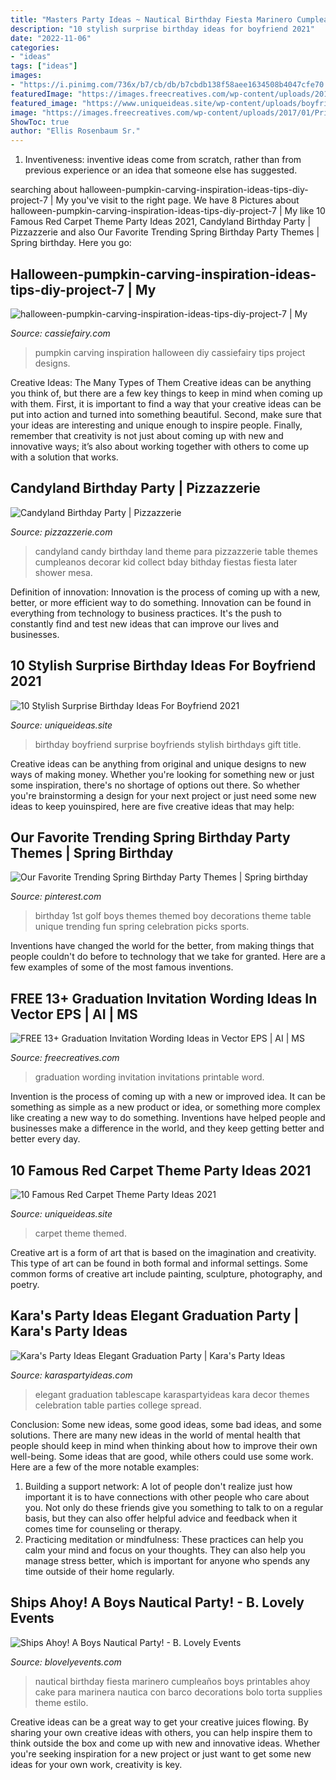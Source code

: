 ```yaml
---
title: "Masters Party Ideas ~ Nautical Birthday Fiesta Marinero Cumpleaños Boys Printables Ahoy Cake Para Marinera Nautica Con Barco Decorations Bolo Torta Supplies Theme Estilo"
description: "10 stylish surprise birthday ideas for boyfriend 2021"
date: "2022-11-06"
categories:
- "ideas"
tags: ["ideas"]
images:
- "https://i.pinimg.com/736x/b7/cb/db/b7cbdb138f58aee1634508b4047cfe70.jpg"
featuredImage: "https://images.freecreatives.com/wp-content/uploads/2017/01/Printable-Graduation-Invitation-Wording.jpg"
featured_image: "https://www.uniqueideas.site/wp-content/uploads/boyfriends-birthday-birthdays-pinterest-boyfriends-birthdays-4.jpg"
image: "https://images.freecreatives.com/wp-content/uploads/2017/01/Printable-Graduation-Invitation-Wording.jpg"
ShowToc: true
author: "Ellis Rosenbaum Sr."
---
```



1. Inventiveness: inventive ideas come from scratch, rather than from previous experience or an idea that someone else has suggested.

	

		
searching about halloween-pumpkin-carving-inspiration-ideas-tips-diy-project-7 | My you've visit to the right page. We have 8 Pictures about halloween-pumpkin-carving-inspiration-ideas-tips-diy-project-7 | My like 10 Famous Red Carpet Theme Party Ideas 2021, Candyland Birthday Party | Pizzazzerie and also Our Favorite Trending Spring Birthday Party Themes | Spring birthday. Here you go:
		
    
## Halloween-pumpkin-carving-inspiration-ideas-tips-diy-project-7 | My

<img loading=lazy src="https://cassiefairy.com/wp-content/uploads/2016/10/Halloween-Pumpkin-carving-inspiration-ideas-tips-diy-project-7.jpg" onerror="this.onerror=null;this.src='https://tse3.mm.bing.net/th?id=OIP.wXK0IC8Iv2xSECkMc1MUlwHaLH&amp;pid=15.1';" alt="halloween-pumpkin-carving-inspiration-ideas-tips-diy-project-7 | My">

_Source: cassiefairy.com_

>pumpkin carving inspiration halloween diy cassiefairy tips project designs. 

	

Creative Ideas: The Many Types of Them
Creative ideas can be anything you think of, but there are a few key things to keep in mind when coming up with them. First, it is important to find a way that your creative ideas can be put into action and turned into something beautiful. Second, make sure that your ideas are interesting and unique enough to inspire people. Finally, remember that creativity is not just about coming up with new and innovative ways; it’s also about working together with others to come up with a solution that works.

    
## Candyland Birthday Party | Pizzazzerie

<img loading=lazy src="https://pizzazzerie.com/wp-content/uploads/2011/01/candylandbirthday.jpg" onerror="this.onerror=null;this.src='https://tse1.mm.bing.net/th?id=OIP.qV7IKQqvoCZ5WXcQI7CVMgHaO0&amp;pid=15.1';" alt="Candyland Birthday Party | Pizzazzerie">

_Source: pizzazzerie.com_

>candyland candy birthday land theme para pizzazzerie table themes cumpleanos decorar kid collect bday bithday fiestas fiesta later shower mesa. 

	

Definition of innovation:
Innovation is the process of coming up with a new, better, or more efficient way to do something. Innovation can be found in everything from technology to business practices. It's the push to constantly find and test new ideas that can improve our lives and businesses.

    
## 10 Stylish Surprise Birthday Ideas For Boyfriend 2021

<img loading=lazy src="https://www.uniqueideas.site/wp-content/uploads/boyfriends-birthday-birthdays-pinterest-boyfriends-birthdays-4.jpg" onerror="this.onerror=null;this.src='https://tse4.mm.bing.net/th?id=OIP.ea2rXla4_xYEttfTQfly9wHaJ4&amp;pid=15.1';" alt="10 Stylish Surprise Birthday Ideas For Boyfriend 2021">

_Source: uniqueideas.site_

>birthday boyfriend surprise boyfriends stylish birthdays gift title. 

	

Creative ideas can be anything from original and unique designs to new ways of making money. Whether you're looking for something new or just some inspiration, there's no shortage of options out there. So whether you're brainstorming a design for your next project or just need some new ideas to keep youinspired, here are five creative ideas that may help: 

    
## Our Favorite Trending Spring Birthday Party Themes | Spring Birthday

<img loading=lazy src="https://i.pinimg.com/736x/b7/cb/db/b7cbdb138f58aee1634508b4047cfe70.jpg" onerror="this.onerror=null;this.src='https://tse1.mm.bing.net/th?id=OIP.nnzvebhbfdt_zJ5uewpsuQHaGY&amp;pid=15.1';" alt="Our Favorite Trending Spring Birthday Party Themes | Spring birthday">

_Source: pinterest.com_

>birthday 1st golf boys themes themed boy decorations theme table unique trending fun spring celebration picks sports. 

	

Inventions have changed the world for the better, from making things that people couldn't do before to technology that we take for granted. Here are a few examples of some of the most famous inventions.

    
## FREE 13+ Graduation Invitation Wording Ideas In Vector EPS | AI | MS

<img loading=lazy src="https://images.freecreatives.com/wp-content/uploads/2017/01/Printable-Graduation-Invitation-Wording.jpg" onerror="this.onerror=null;this.src='https://tse2.mm.bing.net/th?id=OIP.EhQuIopKZTTTNnLrLPgSyQHaHF&amp;pid=15.1';" alt="FREE 13+ Graduation Invitation Wording Ideas in Vector EPS | AI | MS">

_Source: freecreatives.com_

>graduation wording invitation invitations printable word. 

	

Invention is the process of coming up with a new or improved idea. It can be something as simple as a new product or idea, or something more complex like creating a new way to do something. Inventions have helped people and businesses make a difference in the world, and they keep getting better and better every day.

    
## 10 Famous Red Carpet Theme Party Ideas 2021

<img loading=lazy src="https://www.uniqueideas.site/wp-content/uploads/red-carpet-themed-party-ideas-e280a2-carpet-800x800.jpg" onerror="this.onerror=null;this.src='https://tse1.mm.bing.net/th?id=OIP.5Lt44D3A5V-QMAAzdtdLIAHaHa&amp;pid=15.1';" alt="10 Famous Red Carpet Theme Party Ideas 2021">

_Source: uniqueideas.site_

>carpet theme themed. 

	

Creative art is a form of art that is based on the imagination and creativity. This type of art can be found in both formal and informal settings. Some common forms of creative art include painting, sculpture, photography, and poetry.

    
## Kara&#039;s Party Ideas Elegant Graduation Party | Kara&#039;s Party Ideas

<img loading=lazy src="https://karaspartyideas.com/wp-content/uploads/2018/01/Elegant-Graduation-Party-via-Karas-Party-Ideas-KarasPartyIdeas.com3_.jpg" onerror="this.onerror=null;this.src='https://tse4.mm.bing.net/th?id=OIP.eoAFW8pH7wINFXHArWh7BQHaLH&amp;pid=15.1';" alt="Kara&#039;s Party Ideas Elegant Graduation Party | Kara&#039;s Party Ideas">

_Source: karaspartyideas.com_

>elegant graduation tablescape karaspartyideas kara decor themes celebration table parties college spread. 

	

Conclusion: Some new ideas, some good ideas, some bad ideas, and some solutions.
There are many new ideas in the world of mental health that people should keep in mind when thinking about how to improve their own well-being. Some ideas that are good, while others could use some work. Here are a few of the more notable examples: 
1) Building a support network: A lot of people don't realize just how important it is to have connections with other people who care about you. Not only do these friends give you something to talk to on a regular basis, but they can also offer helpful advice and feedback when it comes time for counseling or therapy. 
2) Practicing meditation or mindfulness: These practices can help you calm your mind and focus on your thoughts. They can also help you manage stress better, which is important for anyone who spends any time outside of their home regularly.

    
## Ships Ahoy! A Boys Nautical Party! - B. Lovely Events

<img loading=lazy src="https://blovelyevents.com/wp-content/uploads/2013/05/preppy-nautical-boys-party.jpg" onerror="this.onerror=null;this.src='https://tse4.mm.bing.net/th?id=OIP.F-YGQyfwB5AIvWBFfUoxSAHaJ4&amp;pid=15.1';" alt="Ships Ahoy! A Boys Nautical Party! - B. Lovely Events">

_Source: blovelyevents.com_

>nautical birthday fiesta marinero cumpleaños boys printables ahoy cake para marinera nautica con barco decorations bolo torta supplies theme estilo. 

	

Creative ideas can be a great way to get your creative juices flowing. By sharing your own creative ideas with others, you can help inspire them to think outside the box and come up with new and innovative ideas. Whether you're seeking inspiration for a new project or just want to get some new ideas for your own work, creativity is key.

